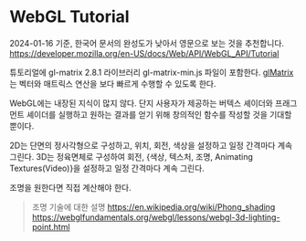 # WebGL Tutorial

2024-01-16 기준, 한국어 문서의 완성도가 낮아서 영문으로 보는 것을 추천합니다.
<https://developer.mozilla.org/en-US/docs/Web/API/WebGL_API/Tutorial>

튜토리얼에 gl-matrix 2.8.1 라이브러리 gl-matrix-min.js 파일이 포함한다. [glMatrix](https://glmatrix.net/)는 벡터와 매트릭스 연산을 보다 빠르게 수행할 수 있도록 한다.

WebGL에는 내장된 지식이 많지 않다. 단지 사용자가 제공하는 버텍스 셰이더와 프래그먼트 셰이더를 실행하고 원하는 결과를 얻기 위해 창의적인 함수를 작성할 것을 기대할 뿐이다.

2D는 단면의 정사각형으로 구성하고, 위치, 회전, 색상을 설정하고 일정 간격마다 계속 그린다.
3D는 정육면체로 구성하여 회전, {색상, 텍스처, 조명, Animating Textures(Video)}을 설정하고 일정 간격마다 계속 그린다.

조명을 원한다면 직접 계산해야 한다.

> 조명 기술에 대한 설명
<https://en.wikipedia.org/wiki/Phong_shading>
<https://webglfundamentals.org/webgl/lessons/webgl-3d-lighting-point.html>
